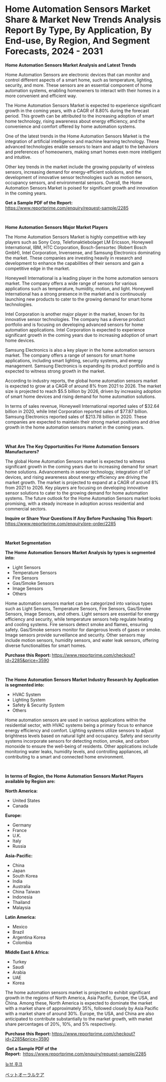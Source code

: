 <p><h1>Home Automation Sensors Market Share & Market New Trends Analysis Report By Type, By Application, By End-use, By Region, And Segment Forecasts, 2024 - 2031</h1></p><p><strong>Home Automation Sensors Market Analysis and Latest Trends</strong></p>
<p><p>Home Automation Sensors are electronic devices that can monitor and control different aspects of a smart home, such as temperature, lighting, security, and more. These sensors are an essential component of home automation systems, enabling homeowners to interact with their homes in a more convenient and efficient way.</p><p>The Home Automation Sensors Market is expected to experience significant growth in the coming years, with a CAGR of 8.80% during the forecast period. This growth can be attributed to the increasing adoption of smart home technology, rising awareness about energy efficiency, and the convenience and comfort offered by home automation systems.</p><p>One of the latest trends in the Home Automation Sensors Market is the integration of artificial intelligence and machine learning technology. These advanced technologies enable sensors to learn and adapt to the behaviors and preferences of homeowners, making smart homes even more intelligent and intuitive.</p><p>Other key trends in the market include the growing popularity of wireless sensors, increasing demand for energy-efficient solutions, and the development of innovative sensor technologies such as motion sensors, occupancy sensors, and environmental sensors. Overall, the Home Automation Sensors Market is poised for significant growth and innovation in the coming years.</p></p>
<p><strong>Get a Sample PDF of the Report:&nbsp;</strong> <a href="https://www.reportprime.com/enquiry/request-sample/2285">https://www.reportprime.com/enquiry/request-sample/2285</a></p>
<p>&nbsp;</p>
<p><strong>Home Automation Sensors Major Market Players</strong></p>
<p><p>The Home Automation Sensors Market is highly competitive with key players such as Sony Corp, Telefonaktiebolaget LM Ericsson, Honeywell International, IBM, HTC Corporation, Bosch-Sensortec (Robert Bosch GmbH), Intel Corporation, Invensense, and Samsung Electronics dominating the market. These companies are investing heavily in research and development to enhance the capabilities of their sensors and gain a competitive edge in the market.</p><p>Honeywell International is a leading player in the home automation sensors market. The company offers a wide range of sensors for various applications such as temperature, humidity, motion, and light. Honeywell International has a strong presence in the market and is continuously launching new products to cater to the growing demand for smart home technologies.</p><p>Intel Corporation is another major player in the market, known for its innovative sensor technologies. The company has a diverse product portfolio and is focusing on developing advanced sensors for home automation applications. Intel Corporation is expected to experience significant growth in the coming years due to increasing adoption of smart home devices.</p><p>Samsung Electronics is also a key player in the home automation sensors market. The company offers a range of sensors for smart home applications, including smart lighting, security systems, and energy management. Samsung Electronics is expanding its product portfolio and is expected to witness strong growth in the market.</p><p>According to industry reports, the global home automation sensors market is expected to grow at a CAGR of around 8% from 2021 to 2026. The market size is projected to reach $5.5 billion by 2026, driven by increasing adoption of smart home devices and rising demand for home automation solutions.</p><p>In terms of sales revenue, Honeywell International reported sales of $32.64 billion in 2020, while Intel Corporation reported sales of $77.87 billion. Samsung Electronics reported sales of $213.78 billion in 2020. These companies are expected to maintain their strong market positions and drive growth in the home automation sensors market in the coming years.</p></p>
<p>&nbsp;</p>
<p><strong>What Are The Key Opportunities For Home Automation Sensors Manufacturers?</strong></p>
<p><p>The global Home Automation Sensors market is expected to witness significant growth in the coming years due to increasing demand for smart home solutions. Advancements in sensor technology, integration of IoT devices, and rising awareness about energy efficiency are driving the market growth. The market is projected to expand at a CAGR of around 8% from 2021 to 2026. Key players are focusing on developing innovative sensor solutions to cater to the growing demand for home automation systems. The future outlook for the Home Automation Sensors market looks promising, with a steady increase in adoption across residential and commercial sectors.</p></p>
<p><strong>Inquire or Share Your Questions If Any Before Purchasing This Report:</strong> <a href="https://www.reportprime.com/enquiry/pre-order/2285">https://www.reportprime.com/enquiry/pre-order/2285</a></p>
<p>&nbsp;</p>
<p><strong>Market Segmentation</strong></p>
<p><strong>The Home Automation Sensors Market Analysis by types is segmented into:</strong></p>
<p><ul><li>Light Sensors</li><li>Temperature Sensors</li><li>Fire Sensors</li><li>Gas/Smoke Sensors</li><li>Image Sensors</li><li>Others</li></ul></p>
<p><p>Home automation sensors market can be categorized into various types such as Light Sensors, Temperature Sensors, Fire Sensors, Gas/Smoke Sensors, Image Sensors, and others. Light sensors are essential for energy efficiency and security, while temperature sensors help regulate heating and cooling systems. Fire sensors detect smoke and flames, ensuring safety. Gas/Smoke sensors monitor for dangerous levels of gases or smoke. Image sensors provide surveillance and security. Other sensors may include motion sensors, humidity sensors, and water leak sensors, offering diverse functionalities for smart homes.</p></p>
<p><strong>Purchase this Report:&nbsp;</strong><a href="https://www.reportprime.com/checkout?id=2285&price=3590">https://www.reportprime.com/checkout?id=2285&price=3590</a></p>
<p>&nbsp;</p>
<p><strong>The Home Automation Sensors Market Industry Research by Application is segmented into:</strong></p>
<p><ul><li>HVAC System</li><li>Lighting System</li><li>Safety & Security System</li><li>Others</li></ul></p>
<p><p>Home automation sensors are used in various applications within the residential sector, with HVAC systems being a primary focus to enhance energy efficiency and comfort. Lighting systems utilize sensors to adjust brightness levels based on natural light and occupancy. Safety and security systems incorporate sensors for detecting motion, smoke, and carbon monoxide to ensure the well-being of residents. Other applications include monitoring water leaks, humidity levels, and controlling appliances, all contributing to a smart and connected home environment.</p></p>
<p>&nbsp;</p>
<p><strong>In terms of Region, the Home Automation Sensors Market Players available by Region are:</strong></p>
<p>
    <p> <strong> North America: </strong>
        <ul>
            <li>United States</li>
            <li>Canada</li>
        </ul>
        </p> 
    <p> <strong> Europe: </strong>
        <ul>
            <li>Germany</li>
            <li>France</li>
            <li>U.K.</li>
            <li>Italy</li>
            <li>Russia</li>
        </ul>
        </p> 
    <p> <strong> Asia-Pacific: </strong>
        <ul>
            <li>China</li>
            <li>Japan</li>
            <li>South Korea</li>
            <li>India</li>
            <li>Australia</li>
            <li>China Taiwan</li>
            <li>Indonesia</li>
            <li>Thailand</li>
            <li>Malaysia</li>
        </ul>
        </p> 
    <p> <strong> Latin America: </strong>
        <ul>
            <li>Mexico</li>
            <li>Brazil</li>
            <li>Argentina Korea</li>
            <li>Colombia</li>
        </ul>
        </p> 
    <p> <strong> Middle East & Africa: </strong>
        <ul>
            <li>Turkey</li>
            <li>Saudi</li>
            <li>Arabia</li>
            <li>UAE</li>
            <li>Korea</li>
        </ul>
    </p>
    </p>
<p><p>The home automation sensors market is projected to exhibit significant growth in the regions of North America, Asia Pacific, Europe, the USA, and China. Among these, North America is expected to dominate the market with a market share of approximately 35%, followed closely by Asia Pacific with a market share of around 30%. Europe, the USA, and China are also anticipated to contribute substantially to the market growth, with market share percentages of 20%, 10%, and 5% respectively.</p></p>
<p><strong>Purchase this Report: </strong><a href="https://www.reportprime.com/checkout?id=2285&price=3590">https://www.reportprime.com/checkout?id=2285&price=3590</a></p>
<p>&nbsp;<strong>Get a Sample PDF of the Report:&nbsp;&nbsp;</strong><a href="https://www.reportprime.com/enquiry/request-sample/2285">https://www.reportprime.com/enquiry/request-sample/2285</a></p>
<p><strong></strong></p>
<p><p><a href="https://medium.com/@williefoster48/%EC%8B%A0%EA%B2%BD-%ED%9B%84%ED%81%AC-%EC%8B%9C%EC%9E%A5-%EC%97%B0%EA%B5%AC-%EB%B3%B4%EA%B3%A0%EC%84%9C-2024%EB%85%84%EB%B6%80%ED%84%B0-2031%EB%85%84%EA%B9%8C%EC%A7%80%EC%9D%98-%EC%97%AD%EC%82%AC-%EB%B0%8F-%EC%98%88%EC%B8%A1-5f9be5053918">뉴브 후크</a></p><p><a href="https://medium.com/@carlieshields/%E3%83%9A%E3%83%83%E3%83%88%E3%81%AE%E5%8F%A3%E8%85%94%E3%82%B1%E3%82%A2%E5%B8%82%E5%A0%B4-%E5%B8%82%E5%A0%B4%E3%82%B7%E3%82%A7%E3%82%A2-%E5%B8%82%E5%A0%B4%E5%8B%95%E5%90%91-%E5%B0%86%E6%9D%A5%E3%81%AE%E6%88%90%E9%95%B7%E3%82%92%E6%8E%A2%E3%82%8B-11866b76b5c2">ペットオーラルケア</a></p></p>